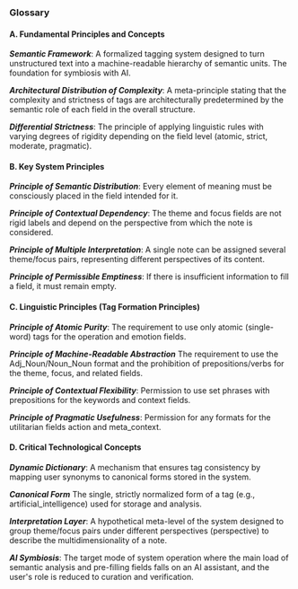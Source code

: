 ### Glossary

#### A. Fundamental Principles and Concepts

***Semantic Framework***: A formalized tagging system designed to turn unstructured text into a machine-readable hierarchy of semantic units. The foundation for symbiosis with AI.

***Architectural Distribution of Complexity***: A meta-principle stating that the complexity and strictness of tags are architecturally predetermined by the semantic role of each field in the overall structure.

***Differential Strictness***: The principle of applying linguistic rules with varying degrees of rigidity depending on the field level (atomic, strict, moderate, pragmatic).

#### B. Key System Principles

***Principle of Semantic Distribution***: Every element of meaning must be consciously placed in the field intended for it.

***Principle of Contextual Dependency***: The theme and focus fields are not rigid labels and depend on the perspective from which the note is considered.

***Principle of Multiple Interpretation***: A single note can be assigned several theme/focus pairs, representing different perspectives of its content.

***Principle of Permissible Emptiness***: If there is insufficient information to fill a field, it must remain empty.

#### C. Linguistic Principles (Tag Formation Principles)

***Principle of Atomic Purity***: The requirement to use only atomic (single-word) tags for the operation and emotion fields.

***Principle of Machine-Readable Abstraction*** The requirement to use the Adj_Noun/Noun_Noun format and the prohibition of prepositions/verbs for the theme, focus, and related fields.

***Principle of Contextual Flexibility***: Permission to use set phrases with prepositions for the keywords and context fields.

***Principle of Pragmatic Usefulness***: Permission for any formats for the utilitarian fields action and meta_context.

#### D. Critical Technological Concepts

***Dynamic Dictionary***: A mechanism that ensures tag consistency by mapping user synonyms to canonical forms stored in the system.

***Canonical Form*** The single, strictly normalized form of a tag (e.g., artificial_intelligence) used for storage and analysis.

***Interpretation Layer***: A hypothetical meta-level of the system designed to group theme/focus pairs under different perspectives (perspective) to describe the multidimensionality of a note.

***AI Symbiosis***: The target mode of system operation where the main load of semantic analysis and pre-filling fields falls on an AI assistant, and the user's role is reduced to curation and verification.

